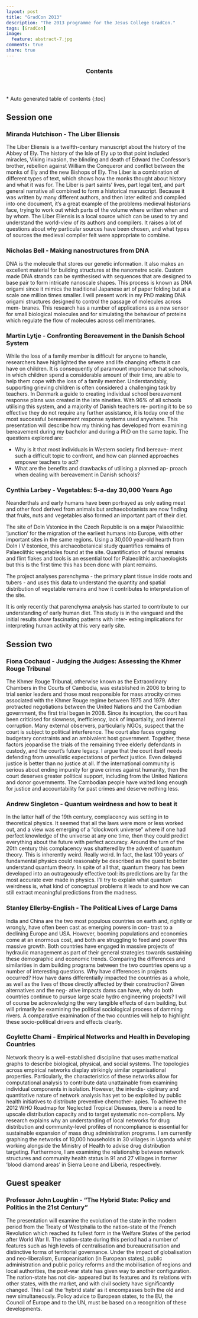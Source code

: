 ```yaml
---
layout: post
title: "GradCon 2013"
description: "The 2013 programme for the Jesus College GradCon."
tags: [GradCon]
image:
  feature: abstract-7.jpg
comments: true
share: true
---
```


<section id="table-of-contents" class="toc">
  <header>
    <h3>Contents</h3>
  </header>
<div id="drawer" markdown="1">
*  Auto generated table of contents
{:toc}
</div>
</section><!-- /#table-of-contents -->



## Session one

### Miranda Hutchison - The Liber Eliensis

The Liber Eliensis is a twelfth-century manuscript about the history of the Abbey of Ely.
 The history of the Isle of Ely up to that point included miracles, Viking invasion, 
 the blinding and death of Edward the Confessor’s brother, rebellion against William the 
 Conqueror and conflict between the monks of Ely and the new Bishops of Ely. The Liber is 
 a combination of different types of text, which shows how the monks thought about history 
 and what it was for. The Liber is part saints’ lives, part legal text, and part general 
 narrative all combined to form a historical manuscript. Because it was written by many 
 different authors, and then later edited and compiled into one document, it’s a great 
 example of the problems medieval historians face, trying to work out which parts of the 
 volume where written when and by whom. The Liber Eliensis is a local source which can be 
 used to try and understand the world-view of its authors and compilers. 
 It raises a lot of questions about why particular sources have been chosen, and what types of 
 sources the medieval compiler felt were appropriate to combine.

### Nicholas Bell - Making nanostructures from DNA

DNA is the molecule that stores our genetic information. It also makes an excellent material
 for building structures at the nanometre scale. Custom made DNA strands can be synthesised 
 with sequences that are designed to base pair to form intricate nanoscale shapes. 
 This process is known as DNA origami since it mimics the traditional Japanese art of paper 
 folding but at a scale one million times smaller. I will present work in my PhD making DNA 
 origami structures designed to control the passage of molecules across mem- branes. 
 This research has a number of applications as a new sensor for small biological molecules 
 and for simulating the behaviour of proteins which regulate the flow of molecules across 
 cell membranes.

### Martin Lytje - Confronting Bereavement in the Danish School System

While the loss of a family member is difficult for anyone to handle, researchers have
 highlighted the severe and life changing effects it can have on children. It is 
 consequently of paramount importance that schools, in which children spend a 
 considerable amount of their time, are able to help them cope with the loss of a 
 family member. Understandably, supporting grieving children is often considered a 
 challenging task by teachers. In Denmark a guide to creating individual school bereavement 
 response plans was created in the late nineties. With 96% of all schools utilising this 
 system, and a majority of Danish teachers re- porting it to be so effective they do 
 not require any further assistance, it is today one of the most successful bereavement 
 response systems used anywhere. This presentation will describe how my thinking has 
 developed from examining bereavement during my bachelor and during a PhD on the same topic. 
 The questions explored are:

* Why is it that most individuals in Western society find bereave- ment such a difficult topic to confront, and how can planned approaches empower teachers to act?
* What are the benefits and drawbacks of utilising a planned ap- proach when dealing with bereavement in Danish schools?

### Cynthia Larbey - Vegetables: 5-a-day 30,000 Years Ago

Neanderthals and early humans have been portrayed as only eating meat and other food derived
 from animals but archaeobotanists are now finding that fruits, nuts and vegetables also 
 formed an important part of their diet.

The site of Doln Vstonice in the Czech Republic is on a major Palaeolithic ‘junction’ for
 the migration of the earliest humans into Europe, with other important sites in the same 
 regions. Using a 30,000 year-old hearth from Doln ́ı V ̆estonice, this archaeobotanical 
 study quantifies remains of Palaeolithic vegetables found at the site. Quantification of 
 faunal remains and flint flakes and tools is an essential tool for Palaeolithic 
 archaeologists but this is the first time this has been done with plant remains.

The project analyses parenchyma - the primary plant tissue inside roots and tubers - and
 uses this data to understand the quantity and spatial distribution of vegetable remains 
 and how it contributes to interpretation of the site.

It is only recently that parenchyma analysis has started to contribute to our
 understanding of early human diet. This study is in the vanguard and the initial 
 results show fascinating patterns with inter- esting implications for interpreting 
 human activity at this very early site.

## Session two

### Fiona Cochaud - Judging the Judges: Assessing the Khmer Rouge Tribunal

The Khmer Rouge Tribunal, otherwise known as the Extraordinary Chambers in the
 Courts of Cambodia, was established in 2006 to bring to trial senior leaders and those 
 most responsible for mass atrocity crimes associated with the Khmer Rouge regime between 
 1975 and 1979. After protracted negotiations between the United Nations and the Cambodian 
 government, the first trial began in 2008. Since its inception, the court has been 
 criticised for slowness, inefficiency, lack of impartiality, and internal corruption. 
 Many external observers, particularly NGOs, suspect that the court is subject to 
 political interference. The court also faces ongoing budgetary constraints and an 
 ambivalent host government. Together, these factors jeopardise the trials of the remaining 
 three elderly defendants in custody, and the court’s future legacy. I argue that 
 the court itself needs defending from unrealistic expectations of perfect justice. 
 Even delayed justice is better than no justice at all. If the international community 
 is serious about ending impunity for grave crimes against humanity, then the court 
 deserves greater political support, including from the United Nations and donor governments.
  The Cambodian people have waited long enough for justice and accountability for past crimes 
  and deserve nothing less.

### Andrew Singleton - Quantum weirdness and how to beat it

In the latter half of the 19th century, complacency was setting in to theoretical physics.
 It seemed that all the laws were more or less worked out, and a view was emerging of a 
 “clockwork universe” where if one had perfect knowledge of the universe at any one time, 
 then they could predict everything about the future with perfect accuracy. 
 Around the turn of the 20th century this complacency was shattered by the advent of 
 quantum theory. This is inherently weird. Really weird. In fact, the last 100 years of 
 fundamental physics could reasonably be described as the quest to better understand 
 quantum theory. In spite of all that, quantum theory has been developed into an 
 outrageously effective tool: its predictions are by far the most accurate ever made in 
 physics. I’ll try to explain what quantum weirdness is, what kind of conceptual 
 problems it leads to and how we can still extract meaningful predictions from the madness.

### Stanley Ellerby-English - The Political Lives of Large Dams

India and China are the two most populous countries on earth and, rightly or wrongly, have
 often been cast as emerging powers in con- trast to a declining Europe and USA. However, 
 booming populations and economies come at an enormous cost, and both are struggling to 
 feed and power this massive growth. Both countries have engaged in massive projects of 
 hydraulic management as part of their general strategies towards sustaining these 
 demographic and economic trends. Comparing the differences and similarities in dam 
 building programs between the two countries opens up a number of interesting questions. 
 Why have differences in projects occurred? How have dams differentially impacted the 
 countries as a whole, as well as the lives of those directly affected by their construction? 
 Given alternatives and the neg- ative impacts dams can have, why do both countries 
 continue to pursue large scale hydro engineering projects? I will of course be acknowledging 
 the very tangible effects of dam building, but will primarily be examining the 
 political sociological process of damming rivers. A comparative examination of the 
 two countries will help to highlight these socio-political drivers and effects clearly.

### Goylette Chami - Empirical Networks and Health in Developing Countries

Network theory is a well-established discipline that uses mathematical graphs to describe 
biological, physical, and social systems. The topologies across empirical networks display 
strikingly similar organisational properties. Particularly, the characteristics of these 
networks allow for computational analysis to contribute data unattainable from examining 
individual components in isolation. However, the interdis- ciplinary and quantitative 
nature of network analysis has yet to be exploited by public health initiatives to 
distribute preventive chemother- apies. To achieve the 2012 WHO Roadmap for Neglected 
Tropical Diseases, there is a need to upscale distribution capacity and to target 
systematic non-compliers. My research explains why an understanding of local networks for 
drug distribution and community-level profiles of noncompliance is essential for sustainable 
expansion of mass drug administration programs. I am currently graphing the networks 
of 10,000 households in 30 villages in Uganda whilst working alongside the Ministry of 
Health to advise drug distribution targeting. Furthermore, I am examining the relationship 
between network structures and community health status in 91 and 27 villages in former 
‘blood diamond areas’ in Sierra Leone and Liberia, respectively.

## Guest speaker

### Professor John Loughlin - “The Hybrid State: Policy and Politics in the 21st Century”

The presentation will examine the evolution of the state in the modern period from the 
Treaty of Westphalia to the nation-state of the French Revolution which reached its fullest 
form in the Welfare States of the period after World War II. The nation-state during this 
period had a number of features such as high levels of centralisation and bureaucratisation 
and distinctive forms of territorial governance. Under the impact of globalisation and 
neo-liberalism, Europeanisation (in European states), public administration and public 
policy reforms and the mobilisation of regions and local authorities, the post-war state 
has given way to another configuration. The nation-state has not dis- appeared but its 
features and its relations with other states, with the market, and with civil society 
have significantly changed. This I call the ‘hybrid state’ as it encompasses both the 
old and new simultaneously. Policy advice to European states, to the EU, the Council of 
Europe and to the UN, must be based on a recognition of these developments.
